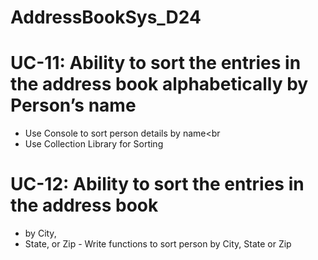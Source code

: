 # AddressBookSys_D24

# UC-11: Ability to sort the entries in the address book alphabetically by Person’s name<br>
- Use Console to sort person details by name<br
- Use Collection Library for Sorting<br>

# UC-12: Ability to sort the entries in the address book<br>
- by City,
- State, or Zip - Write functions to sort person by City, State or Zip<br>
